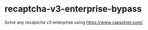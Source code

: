 # recaptcha-v3-enterprise-bypass
Solve any recaptcha v3 enterprise using https://www.capsolver.com/



                                                                  